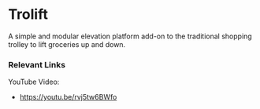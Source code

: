 # Trolift
A simple and modular elevation platform add-on to the traditional shopping trolley to lift groceries up and down.

### Relevant Links
YouTube Video:
- https://youtu.be/rvj5tw6BWfo
